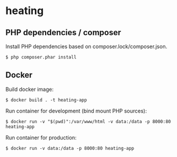 # heating

## PHP dependencies / composer

Install PHP dependencies based on composer.lock/composer.json.

```
$ php composer.phar install
```

## Docker

Build docker image: 

```
$ docker build . -t heating-app
```

Run container for development (bind mount PHP sources):

```
$ docker run -v "$(pwd)":/var/www/html -v data:/data -p 8000:80 heating-app
```

Run container for production:

```
$ docker run -v data:/data -p 8000:80 heating-app
